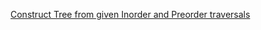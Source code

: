 [Construct Tree from given Inorder and Preorder traversals](https://www.geeksforgeeks.org/construct-tree-from-given-inorder-and-preorder-traversal/)

